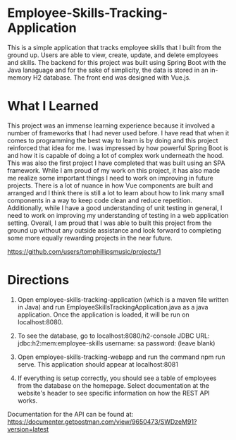 # Employee-Skills-Tracking-Application

This is a simple application that tracks employee skills that I built from the ground up. Users are able to view, create, update, and delete employees and skills. The backend for this project was built using Spring Boot with the Java lanaguage and for the sake of simplicity, the data is stored in an in-memory H2 database. The front end was designed with Vue.js.

# What I Learned

This project was an immense learning experience because it involved a number of frameworks that I had never used before. I have read that when it comes to programming the best way to learn is by doing and this project reinforced that idea for me. I was impressed by how powerful Spring Boot is and how it is capable of doing a lot of complex work underneath the hood. This was also the first project I have completed that was built using an SPA framework. While I am proud of my work on this project, it has also made me realize some important things I need to work on improving in future projects. There is a lot of nuance in how Vue components are built and arranged and I think there is still a lot to learn about how to link many small components in a way to keep code clean and reduce repetition. Additionally, while I have a good understanding of unit testing in general, I need to work on improving my understanding of testing in a web application setting. Overall, I am proud that I was able to built this project from the ground up without any outside assistance and look forward to completing some more equally rewarding projects in the near future.

https://github.com/users/tomphillipsmusic/projects/1

# Directions

1. Open employee-skills-tracking-application (which is a maven file written in Java) and run EmployeeSkillsTrackingApplication.java as a java application. Once the application is loaded, it will be run on localhost:8080.

2. To see the database, go to localhost:8080/h2-console
  JDBC URL: jdbc:h2:mem:employee-skills
  username: sa
  password: (leave blank)
  
3. Open employee-skills-tracking-webapp and run the command npm run serve. This application should appear at localhost:8081

4. If everything is setup correctly, you should see a table of employees from the database on the homepage. Select documentation at the website's header to see specific information on how the REST API works.

Documentation for the API can be found at: 
https://documenter.getpostman.com/view/9650473/SWDzeM91?version=latest
